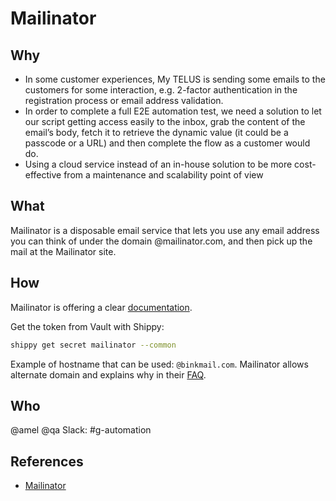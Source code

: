 # Mailinator

## Why

- In some customer experiences, My TELUS is sending some emails to the customers for some interaction, e.g. 2-factor authentication in the registration process or email address validation.
- In order to complete a full E2E automation test, we need a solution to let our script getting access easily to the inbox, grab the content of the email’s body, fetch it to retrieve the dynamic value (it could be a passcode or a URL) and then complete the flow as a customer would do. 
- Using a cloud service instead of an in-house solution to be more cost-effective from a maintenance and scalability point of view

## What

Mailinator is a disposable email service that lets you use any email address you can think of under the domain @mailinator.com, and then pick up the mail at the Mailinator site.

## How

Mailinator is offering a clear [documentation](https://www.mailinator.com/apidocs.jsp).

Get the token from Vault with Shippy:
```bash
shippy get secret mailinator --common
```

Example of hostname that can be used: `@binkmail.com`.
Mailinator allows alternate domain and explains why in their [FAQ](https://www.mailinator.com/faq.jsp).

## Who

@amel @qa
Slack: #g-automation

## References

- [Mailinator](https://www.mailinator.com)
